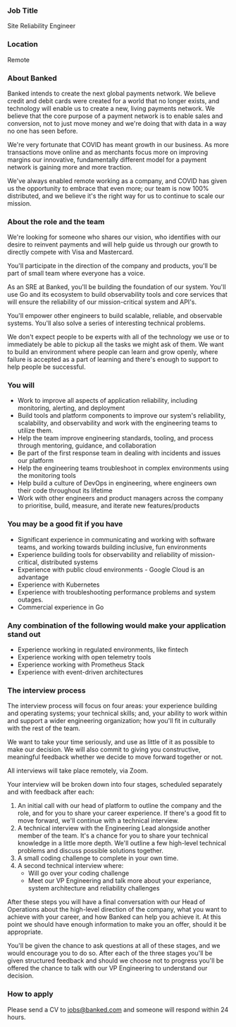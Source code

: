 ### Job Title

Site Reliability Engineer

### Location

Remote

### About Banked

Banked intends to create the next global payments network. We believe credit and debit cards were created for a world that no longer exists, and technology will enable us to create a new, living payments network. We believe that the core purpose of a payment network is to enable sales and conversion, not to just move money and we're doing that with data in a way no one has seen before.

We're very fortunate that COVID has meant growth in our business. As more transactions move online and as merchants focus more on improving margins our innovative, fundamentally different model for a payment network is gaining more and more traction.

We've always enabled remote working as a company, and COVID has given us the opportunity to embrace that even more; our team is now 100% distributed, and we believe it's the right way for us to continue to scale our mission.

### **About the role and the team**

We're looking for someone who shares our vision, who identifies with our desire to reinvent payments and will help guide us through our growth to directly compete with Visa and Mastercard.

You'll participate in the direction of the company and products, you'll be part of small team where everyone has a voice.

As an SRE at Banked, you'll be building the foundation of our system. You'll use Go and its ecosystem to build observability tools and core services that will ensure the reliability of our mission-critical system and API's.

You'll empower other engineers to build scalable, reliable, and observable systems. You'll also solve a series of interesting technical problems. 

We don't expect people to be experts with all of the technology we use or to immediately be able to pickup all the tasks we might ask of them. We want to build an environment where people can learn and grow openly, where failure is accepted as a part of learning and there's enough to support to help people be successful.


### **You will**

- Work to improve all aspects of application reliability, including monitoring, alerting, and deployment
- Build tools and platform components to improve our system's reliability, scalability, and observability and work with the engineering teams to utilize them.
- Help the team improve engineering standards, tooling, and process through mentoring, guidance, and collaboration
- Be part of the first response team in dealing with incidents and issues our platform
- Help the engineering teams troubleshoot in complex environments using the monitoring tools
- Help build a culture of DevOps in engineering, where engineers own their code throughout its lifetime
- Work with other engineers and product managers across the company to prioritise,
build, measure, and iterate new features/products

### **You may be a good fit if you have**

- Significant experience in communicating and working with software teams, and
working towards building inclusive, fun environments
- Experience building tools for observability and reliability of mission-critical, distributed systems
- Experience with public cloud environments  - Google Cloud is an advantage
- Experience with Kubernetes
- Experience with troubleshooting performance problems and system outages.
- Commercial experience in Go


### **Any combination of the following would make your application stand out**

- Experience working in regulated environments, like fintech
- Experience working with open telemetry tools
- Experience working with Prometheus Stack 
- Experience with event-driven architectures


### The interview process

The interview process will focus on four areas: your experience building and operating systems; your technical skills; and, your ability to work within and support a wider engineering organization; how you'll fit in culturally with the rest of the team.

We want to take your time seriously, and use as little of it as possible to make our decision. We will also commit to giving you constructive, meaningful feedback whether we decide to move forward together or not.

All interviews will take place remotely, via Zoom.

Your interview will be broken down into four stages, scheduled separately and with feedback after each:

1. An initial call with our head of platform to outline the company and the role, and for you to share your career experience. If there's a good fit to move forward, we'll continue with a technical interview.
2. A technical interview with the Engineering Lead alongside another member of the team. It's a chance for you to share your technical knowledge in a little more depth. We'll outline a few high-level technical problems and discuss possible solutions together. 
3. A small coding challenge to complete in your own time.
4. A second technical interview where:
   - Will go over your coding challenge 
   - Meet our VP Engineering and talk more about your experiance, system architecture and reliability challenges

After these steps you will have a final conversation with our Head of Operations about the high-level direction of the company, what you want to achieve with your career, and how Banked can help you achieve it. 
At this point we should have enough information to make you an offer, should it be appropriate.
 
You'll be given the chance to ask questions at all of these stages, and we would encourage you to do so. After each of the three stages you'll be given structured feedback and should we choose not to progress you'll be offered the chance to talk with our VP Engineering to understand our decision.

### How to apply

Please send a CV to jobs@banked.com and someone will respond within 24 hours.

